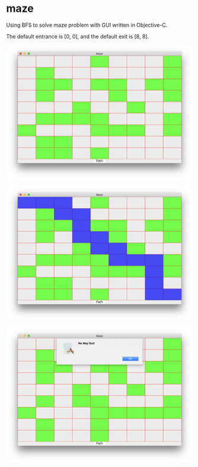 # maze

Using BFS to solve maze problem with GUI written in Objective-C.

The default entrance is [0, 0], and the default exit is [8, 8].

![1](https://raw.githubusercontent.com/MoonShadowsss/maze/master/ScreenShots/1.png)

![1](https://raw.githubusercontent.com/MoonShadowsss/maze/master/ScreenShots/2.png)

![1](https://raw.githubusercontent.com/MoonShadowsss/maze/master/ScreenShots/3.png)